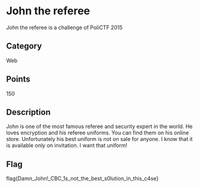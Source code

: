 # John the referee
John the referee is a challenge of PoliCTF 2015

## Category
Web

## Points
150

## Description
John is one of the most famous referee and security expert in the world. 
He loves encryption and his referee uniforms. You can find them on his online store.
Unfortunately his best uniform is not on sale for anyone. I know that it is available only on invitation. 
I want that uniform!

## Flag
flag{Damn_John!_CBC_1s_not_the_best_s0lution_in_this_c4se}

